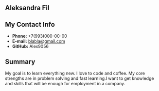 ## __Aleksandra Fil__


## __My Contact Info__

* __Phone:__ +7(993)000-00-00
* __E-mail:__ blabla@gmail.com
* __GitHub:__ Alex9056


## __Summary__

My goal is to learn everything new. I love to code and coffee. My core strengths are in problem solving and fast learning.I want to get knowledge and skills that will be enough for employment in a company.



